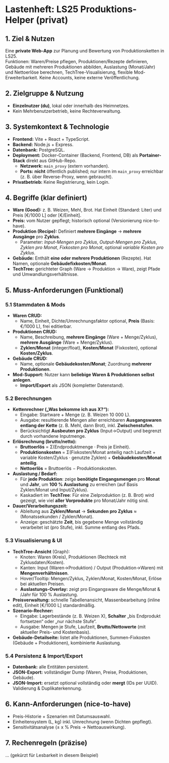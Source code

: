 # Lastenheft: LS25 Produktions-Helper (privat)

## 1. Ziel & Nutzen
Eine **private Web-App** zur Planung und Bewertung von Produktionsketten in LS25.  
Funktionen: Waren/Preise pflegen, Produktionen/Rezepte definieren, Gebäude mit mehreren Produktionen abbilden, Auslastung (Monat/Jahr) und Nettoerlöse berechnen, TechTree-Visualisierung, flexible Mod-Erweiterbarkeit. Keine Accounts, keine externe Veröffentlichung.

## 2. Zielgruppe & Nutzung
- **Einzelnutzer (du)**, lokal oder innerhalb des Heimnetzes.
- Kein Mehrbenutzerbetrieb, keine Rechteverwaltung.

## 3. Systemkontext & Technologie
- **Frontend:** Vite + React + TypeScript.
- **Backend:** Node.js + Express.
- **Datenbank:** PostgreSQL.
- **Deployment:** Docker-Container (Backend, Frontend, DB) als **Portainer-Stack** direkt aus GitHub-Repo.  
  - **Netzwerk:** `main_proxy` (extern vorhanden).  
  - **Ports:** **nicht** öffentlich published; nur intern im `main_proxy` erreichbar (z. B. über Reverse-Proxy, wenn gebraucht).
- **Privatbetrieb:** Keine Registrierung, kein Login.

## 4. Begriffe (klar definiert)
- **Ware (Good):** z. B. Weizen, Mehl, Brot. Hat Einheit (Standard: Liter) und Preis [€/1000 L] oder [€/Einheit].
- **Preis:** vom Nutzer gepflegt; historisch optional (Versionierung nice-to-have).
- **Produktion (Recipe):** Definiert **mehrere Eingänge** → **mehrere Ausgänge** pro **Zyklus**.  
  - Parameter: *Input-Mengen pro Zyklus*, *Output-Mengen pro Zyklus*, *Zyklen pro Monat*, *Fixkosten pro Monat*, optional *variable Kosten pro Zyklus*.
- **Gebäude:** Enthält **eine oder mehrere Produktionen** (Rezepte). Hat Namen, optionale **Gebäudefixkosten/Monat**.
- **TechTree:** gerichteter Graph (Ware → Produktion → Ware), zeigt Pfade und Umwandlungsverhältnisse.

## 5. Muss-Anforderungen (Funktional)
### 5.1 Stammdaten & Mods
- **Waren CRUD:**
  - Name, Einheit, Dichte/Umrechnungsfaktor optional, **Preis** (Basis: €/1000 L), frei editierbar.
- **Produktionen CRUD:**
  - Name, Beschreibung, **mehrere Eingänge** (Ware + Menge/Zyklus), **mehrere Ausgänge** (Ware + Menge/Zyklus).
  - **Zyklen/Monat** (integer/float), **Kosten/Monat** (Fixkosten), optional **Kosten/Zyklus**.
- **Gebäude CRUD:**
  - Name, optionale **Gebäudekosten/Monat**; Zuordnung **mehrerer Produktionen**.
- **Mod-Support:** Nutzer kann **beliebige Waren & Produktionen selbst anlegen**.  
  - **Import/Export** als JSON (kompletter Datenstand).

### 5.2 Berechnungen
- **Kettenrechner („Was bekomme ich aus X?“):**
  - Eingabe: Startware + Menge (z. B. Weizen 10 000 L).  
  - Ausgabe: resultierende Mengen aller erreichbaren **Ausgangswaren entlang der Kette** (z. B. Mehl, dann Brot), inkl. **Zwischenstufen**.
  - Berücksichtigt **Ausbeuten pro Zyklus** (Input→Output) und begrenzt durch vorhandene Inputmenge.
- **Erlösrechnung (brutto/netto):**
  - **Bruttoerlös** = Σ(Endproduktmenge · Preis je Einheit).  
  - **Produktionskosten** = Σ(Fixkosten/Monat anteilig nach Laufzeit + variable Kosten/Zyklus · genutzte Zyklen) + **Gebäudekosten/Monat anteilig**.  
  - **Nettoerlös** = Bruttoerlös − Produktionskosten.
- **Auslastung / Bedarf:**
  - Für **jede Produktion**: zeige **benötigte Eingangsmengen** pro **Monat** und **Jahr**, um **100 % Auslastung** zu erreichen (auf Basis Zyklen/Monat und Input/Zyklus).  
  - Kaskadiert im **TechTree**: Für eine Zielproduktion (z. B. Brot) wird gezeigt, wie viel **aller Vorprodukte** pro Monat/Jahr nötig sind.
- **Dauer/Verarbeitungszeit:**
  - Ableitung aus **Zyklen/Monat** → **Sekunden pro Zyklus** ≈ (Monatssekunden / Zyklen/Monat).  
  - Anzeige: geschätzte **Zeit**, bis gegebene Menge vollständig verarbeitet ist (pro Stufe), inkl. Summe entlang des Pfads.

### 5.3 Visualisierung & UI
- **TechTree-Ansicht** (Graph):
  - Knoten: Waren (Kreis), Produktionen (Rechteck mit Zyklusdaten/Kosten).  
  - Kanten: Input (Waren→Produktion) / Output (Produktion→Waren) mit **Mengenverhältnissen**.  
  - Hover/Tooltip: Mengen/Zyklus, Zyklen/Monat, Kosten/Monat, Erlöse bei aktuellen Preisen.
  - **Auslastungs-Overlay:** zeigt pro Eingangsware die Menge/Monat & /Jahr für 100 % Auslastung.
- **Preisverwaltung:** schnelle Tabellenansicht, Massenbearbeitung (inline edit), Einheit [€/1000 L] standardmäßig.
- **Szenario-Rechner:**
  - Eingabe: Lagerbestände (z. B. Weizen X), **Schalter** „bis Endprodukt fortsetzen“ oder „nur nächste Stufe“.  
  - Ausgabe: Mengen je Stufe, Laufzeit, **Brutto/Nettowerte** (mit aktueller Preis- und Kostenbasis).
- **Gebäude-Detailseite:** listet alle Produktionen, Summen-Fixkosten (Gebäude + Produktionen), kombinierte Auslastung.

### 5.4 Persistenz & Import/Export
- **Datenbank:** alle Entitäten persistent.
- **JSON-Export:** vollständiger Dump (Waren, Preise, Produktionen, Gebäude).  
- **JSON-Import:** ersetzt optional vollständig oder **mergt** (IDs per UUID). Validierung & Duplikaterkennung.

## 6. Kann-Anforderungen (nice-to-have)
- Preis-Historie + Szenarien mit Datumsauswahl.
- Einheitensystem (L, kg) inkl. Umrechnung (wenn Dichten gepflegt).
- Sensitivitätsanalyse (± x % Preis → Nettoauswirkung).

## 7. Rechenregeln (präzise)
... (gekürzt für Lesbarkeit in diesem Beispiel)
